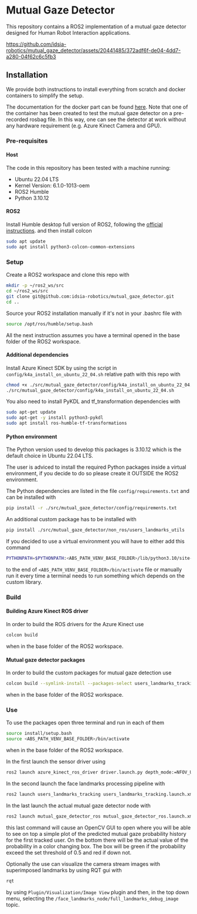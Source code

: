 Mutual Gaze Detector
==============

This repository contains a ROS2 implementation of a mutual gaze detector designed for Human Robot Interaction applications.



https://github.com/idsia-robotics/mutual_gaze_detector/assets/20441485/372adf6f-de04-4dd7-a280-04f62c6c5fb3



## Installation

We provide both instructions to install everything from scratch and docker containers to simplify the setup.

The documentation for the docker part can be found [here](docker/README.md).
Note that one of the container has been created to test the mutual gaze detector on a pre-recorded rosbag file.
In this way, one can see the detector at work without any hardware requirement (e.g. Azure Kinect Camera and GPU).

### Pre-requisites

#### Host

The code in this repository has been tested with a machine running:
* Ubuntu 22.04 LTS 
* Kernel Version: 6.1.0-1013-oem
* ROS2 Humble
* Python 3.10.12

#### ROS2

Install Humble desktop full version of ROS2, following the [official instructions](https://docs.ros.org/en/humble/Installation.html).
and then install colcon  
```bash
sudo apt update
sudo apt install python3-colcon-common-extensions
```

### Setup

Create a ROS2 workspace and clone this repo with
```bash
mkdir -p ~/ros2_ws/src
cd ~/ros2_ws/src 
git clone git@github.com:idsia-robotics/mutual_gaze_detector.git
cd ..
```

Source your ROS2 installation manually if it's not in your .bashrc file with 
```bash
source /opt/ros/humble/setup.bash
```

All the next instruction assumes you have a terminal opened in the base folder of the ROS2 workspace.

#### Additional dependencies
Install Azure Kinect SDK by using the script in `config/k4a_install_on_ubuntu_22_04.sh` relative path with this repo with 
```bash
chmod +x ./src/mutual_gaze_detector/config/k4a_install_on_ubuntu_22_04.sh
./src/mutual_gaze_detector/config/k4a_install_on_ubuntu_22_04.sh
```

You also need to install PyKDL and tf_transformation dependencies with
```bash
sudo apt-get update
sudo apt-get -y install python3-pykdl 
sudo apt install ros-humble-tf-transformations
```

#### Python environment

The Python version used to develop this packages is 3.10.12 which is the default choice in Ubuntu 22.04 LTS.

The user is adviced to install the required Python packages inside a virtual environment, if you decide to do so please create it OUTSIDE the ROS2 environment. 

The Python dependencies are listed in the file `config/requirements.txt` and can be installed with 
```bash
pip install -r ./src/mutual_gaze_detector/config/requirements.txt
```

An additional custom package has to be installed with
```bash
pip install ./src/mutual_gaze_detector/non_ros/users_landmarks_utils
```

If you decided to use a virtual environment you will have to either add this command
```bash
PYTHONPATH=$PYTHONPATH:<ABS_PATH_VENV_BASE_FOLDER>/lib/python3.10/site-packages
```
to the end of `<ABS_PATH_VENV_BASE_FOLDER>/bin/activate` file or manually run it every time a terminal needs to run something which depends on the custom library.


### Build

#### Building Azure Kinect ROS driver

In order to build the ROS drivers for the Azure Kinect use 
```bash
colcon build
```
when in the base folder of the ROS2 workspace.

#### Mutual gaze detector packages

In order to build the custom packages for mutual gaze detection use 
```bash
colcon build --symlink-install --packages-select users_landmarks_tracking mutual_gaze_detector_ros
```
when in the base folder of the ROS2 workspace.

### Use

To use the packages open three terminal and run in each of them
```bash
source install/setup.bash
source <ABS_PATH_VENV_BASE_FOLDER>/bin/activate
```
when in the base folder of the ROS2 workspace.

In the first launch the sensor driver using
```bash
ros2 launch azure_kinect_ros_driver driver.launch.py depth_mode:=NFOV_UNBINNED color_resolution:=3072P fps:=15 body_tracking_enabled:=true body_tracking_cpu:=true rectify_images:=false imu_rate_target:=100
```

In the second launch the face landmarks processing pipeline with 
```bash
ros2 launch users_landmarks_tracking users_landmarks_tracking.launch.xml rectified_image_input:=false debug_node:=true
```

In the last launch the actual mutual gaze detector node with 
```bash
ros2 launch mutual_gaze_detector_ros mutual_gaze_detector_ros.launch.xml
```
this last command will cause an OpenCV GUI to open where you will be able to see on top a simple plot of the predicted mutual gaze probability history for the first tracked user. On the bottom there will be the actual value of the probability in a color changing box. The box will be green if the probability exceed the set threshold of 0.5 and red if down not.    

Optionally the use can visualize the camera stream images with superimposed landmarks by using RQT gui with 
```bash
rqt
```
by using `Plugin/Visualization/Image View` plugin and then, in the top down menu, selecting the `/face_landmarks_node/full_landmarks_debug_image` topic.
